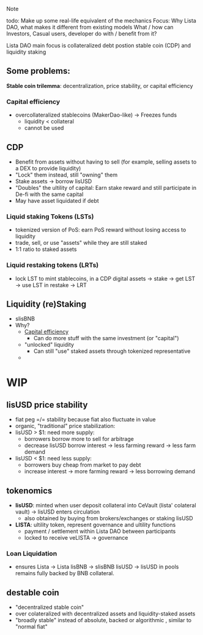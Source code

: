 > [!NOTE]
> todo: Make up some real-life equivalent of the mechanics
> Focus: Why Lista DAO, what makes it different from existing models
> What / how can Investors, Casual users, developer do with / benefit from it?

Lista DAO main focus is collateralized debt postion stable coin (CDP) and liquidity staking

## Some problems:
**Stable coin trilemma**: decentralization, price stability, or capital efficiency

### Capital efficiency
- overcollateralized stablecoins (MakerDao-like) -> Freezes funds
	* liquidity < collateral
	* cannot be used

## CDP

- Benefit from assets without having to sell (for example, selling assets to a
DEX to provide liquidity)
- "Lock" them instead, still "owning" them
- Stake assets -> borrow lisUSD
- "Doubles" the ultility of capital: Earn stake reward and still participate in
De-fi with the same capital
- May have asset liquidated if debt

### Liquid staking Tokens (LSTs)

- tokenized version of PoS: earn PoS reward without losing access to liquidity
- trade, sell, or use "assets" while they are still staked
- 1:1 ratio to staked assets

### Liquid restaking tokens (LRTs)

- lock LST to mint stablecoins, in a CDP
digital assets -> stake -> get LST -> use LST in restake -> LRT

## Liquidity (re)Staking

- slisBNB
- Why?
	* <u>Capital efficiency</u>
		+ Can do more stuff with the same investment (or "capital")
	* "unlocked" liquidity
		+ Can still "use" staked assets through tokenized representative
	* 

# WIP

## lisUSD price stability
- fiat peg =/= stability because fiat also fluctuate in value
- organic, "traditional" price stabilization:
- lisUSD > $1: need more supply:
	- borrowers borrow more to sell for arbitrage
	- decrease lisUSD borrow interest -> less farming reward -> less farm demand
- lisUSD < $1: need less supply:
	- borrowers buy cheap from market to pay debt
	- increase interest -> more farming reward -> less borrowing demand

## tokenomics
- **lisUSD**: minted when user deposit collateral into CeVault (lista' colateral vault) -> lisUSD enters circulation
	- also obtained by buying from brokers/exchanges or staking lisUSD
- **LISTA**: ultility token, represent governance and ultility functions
	- payment / settlement within Lista DAO between participants
	- locked to receive veLISTA -> governance

### Loan Liquidation

- ensures Lista -> Lista lisBNB -> slisBNB lisUSD -> lisUSD in pools remains
fully backed by BNB collateral.

## destable coin

- "decentralized stable coin"
- over colateralized with decentralized assets and liquidity-staked assets
- "broadly stable" instead of absolute, backed or algorithmic , similar to
"normal fiat"
